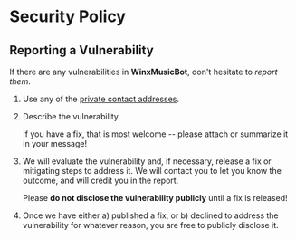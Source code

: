 # Security Policy

## Reporting a Vulnerability

If there are any vulnerabilities in **WinxMusicBot**, don't hesitate to _report them_.

1. Use any of the [private contact addresses](https://github.com/gabrielmaialva33/WinxMusicBot#support).
2. Describe the vulnerability.

   If you have a fix, that is most welcome -- please attach or summarize it in your message!

3. We will evaluate the vulnerability and, if necessary, release a fix or mitigating steps to address it. We will contact you to let you know the outcome, and will credit you in the report.

   Please **do not disclose the vulnerability publicly** until a fix is released!

4. Once we have either a) published a fix, or b) declined to address the vulnerability for whatever reason, you are free to publicly disclose it.
